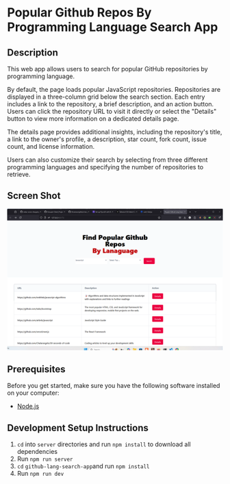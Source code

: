 
# Popular Github Repos By Programming Language Search App

## Description

This web app allows users to search for popular GitHub repositories by programming language. 

By default, the page loads popular JavaScript repositories. Repositories are displayed in a three-column grid below the search section. Each entry includes a link to the repository, a brief description, and an action button. Users can click the repository URL to visit it directly or select the "Details" button to view more information on a dedicated details page.

The details page provides additional insights, including the repository's title, a link to the owner's profile, a description, star count, fork count, issue count, and license information.

Users can also customize their search by selecting from three different programming languages and specifying the number of repositories to retrieve.

## Screen Shot

![GIPHY 2](/github-lang-search-app/src/assets/firefox_FltTAeaZn1.gif)

## Prerequisites

Before you get started, make sure you have the following software installed on your computer:

- [Node.js](https://nodejs.org/en/)

## Development Setup Instructions

1. `cd` into `server` directories and run `npm install` to download all dependencies
2. Run `npm run server`
3. `cd` `github-lang-search-app`and run `npm install`
4. Run `npm run dev`
